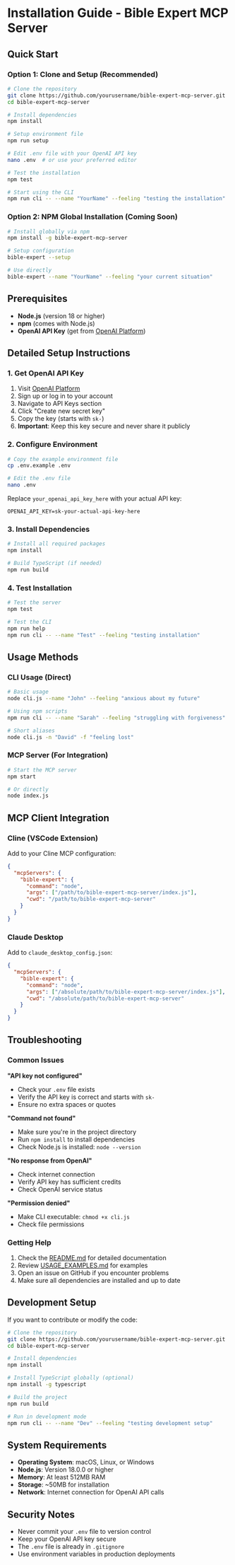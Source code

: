 # Installation Guide - Bible Expert MCP Server

## Quick Start

### Option 1: Clone and Setup (Recommended)

```bash
# Clone the repository
git clone https://github.com/yourusername/bible-expert-mcp-server.git
cd bible-expert-mcp-server

# Install dependencies
npm install

# Setup environment file
npm run setup

# Edit .env file with your OpenAI API key
nano .env  # or use your preferred editor

# Test the installation
npm test

# Start using the CLI
npm run cli -- --name "YourName" --feeling "testing the installation"
```

### Option 2: NPM Global Installation (Coming Soon)

```bash
# Install globally via npm
npm install -g bible-expert-mcp-server

# Setup configuration
bible-expert --setup

# Use directly
bible-expert --name "YourName" --feeling "your current situation"
```

## Prerequisites

- **Node.js** (version 18 or higher)
- **npm** (comes with Node.js)
- **OpenAI API Key** (get from [OpenAI Platform](https://platform.openai.com/api-keys))

## Detailed Setup Instructions

### 1. Get OpenAI API Key

1. Visit [OpenAI Platform](https://platform.openai.com/api-keys)
2. Sign up or log in to your account
3. Navigate to API Keys section
4. Click "Create new secret key"
5. Copy the key (starts with `sk-`)
6. **Important**: Keep this key secure and never share it publicly

### 2. Configure Environment

```bash
# Copy the example environment file
cp .env.example .env

# Edit the .env file
nano .env
```

Replace `your_openai_api_key_here` with your actual API key:
```
OPENAI_API_KEY=sk-your-actual-api-key-here
```

### 3. Install Dependencies

```bash
# Install all required packages
npm install

# Build TypeScript (if needed)
npm run build
```

### 4. Test Installation

```bash
# Test the server
npm test

# Test the CLI
npm run help
npm run cli -- --name "Test" --feeling "testing installation"
```

## Usage Methods

### CLI Usage (Direct)
```bash
# Basic usage
node cli.js --name "John" --feeling "anxious about my future"

# Using npm scripts
npm run cli -- --name "Sarah" --feeling "struggling with forgiveness"

# Short aliases
node cli.js -n "David" -f "feeling lost"
```

### MCP Server (For Integration)
```bash
# Start the MCP server
npm start

# Or directly
node index.js
```

## MCP Client Integration

### Cline (VSCode Extension)
Add to your Cline MCP configuration:
```json
{
  "mcpServers": {
    "bible-expert": {
      "command": "node",
      "args": ["/path/to/bible-expert-mcp-server/index.js"],
      "cwd": "/path/to/bible-expert-mcp-server"
    }
  }
}
```

### Claude Desktop
Add to `claude_desktop_config.json`:
```json
{
  "mcpServers": {
    "bible-expert": {
      "command": "node",
      "args": ["/absolute/path/to/bible-expert-mcp-server/index.js"],
      "cwd": "/absolute/path/to/bible-expert-mcp-server"
    }
  }
}
```

## Troubleshooting

### Common Issues

**"API key not configured"**
- Check your `.env` file exists
- Verify the API key is correct and starts with `sk-`
- Ensure no extra spaces or quotes

**"Command not found"**
- Make sure you're in the project directory
- Run `npm install` to install dependencies
- Check Node.js is installed: `node --version`

**"No response from OpenAI"**
- Check internet connection
- Verify API key has sufficient credits
- Check OpenAI service status

**"Permission denied"**
- Make CLI executable: `chmod +x cli.js`
- Check file permissions

### Getting Help

1. Check the [README.md](README.md) for detailed documentation
2. Review [USAGE_EXAMPLES.md](USAGE_EXAMPLES.md) for examples
3. Open an issue on GitHub if you encounter problems
4. Make sure all dependencies are installed and up to date

## Development Setup

If you want to contribute or modify the code:

```bash
# Clone the repository
git clone https://github.com/yourusername/bible-expert-mcp-server.git
cd bible-expert-mcp-server

# Install dependencies
npm install

# Install TypeScript globally (optional)
npm install -g typescript

# Build the project
npm run build

# Run in development mode
npm run cli -- --name "Dev" --feeling "testing development setup"
```

## System Requirements

- **Operating System**: macOS, Linux, or Windows
- **Node.js**: Version 18.0.0 or higher
- **Memory**: At least 512MB RAM
- **Storage**: ~50MB for installation
- **Network**: Internet connection for OpenAI API calls

## Security Notes

- Never commit your `.env` file to version control
- Keep your OpenAI API key secure
- The `.env` file is already in `.gitignore`
- Use environment variables in production deployments
